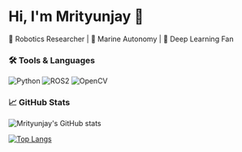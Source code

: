 # Hi, I'm Mrityunjay 👋

🚀 Robotics Researcher | 🤖 Marine Autonomy | 🧠 Deep Learning Fan

### 🛠️ Tools & Languages
![Python](https://img.shields.io/badge/-Python-05122A?style=flat&logo=python)
![ROS2](https://img.shields.io/badge/-ROS2-22314E?style=flat&logo=ros&logoColor=white)
![OpenCV](https://img.shields.io/badge/-OpenCV-5C3EE8?style=flat&logo=opencv&logoColor=white)

### 📈 GitHub Stats
![Mrityunjay's GitHub stats](https://github-readme-stats.vercel.app/api?username=mjay9482&show_icons=true&theme=radical)

[![Top Langs](https://github-readme-stats.vercel.app/api/top-langs/?username=mjay9482&layout=compact&theme=tokyonight)](https://github.com/anuraghazra/github-readme-stats)
